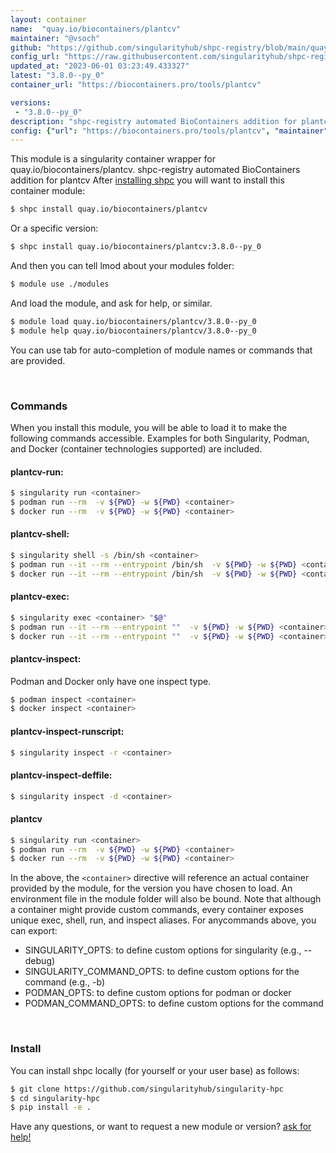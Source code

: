 ```yaml
---
layout: container
name:  "quay.io/biocontainers/plantcv"
maintainer: "@vsoch"
github: "https://github.com/singularityhub/shpc-registry/blob/main/quay.io/biocontainers/plantcv/container.yaml"
config_url: "https://raw.githubusercontent.com/singularityhub/shpc-registry/main/quay.io/biocontainers/plantcv/container.yaml"
updated_at: "2023-06-01 03:23:49.433327"
latest: "3.8.0--py_0"
container_url: "https://biocontainers.pro/tools/plantcv"

versions:
 - "3.8.0--py_0"
description: "shpc-registry automated BioContainers addition for plantcv"
config: {"url": "https://biocontainers.pro/tools/plantcv", "maintainer": "@vsoch", "description": "shpc-registry automated BioContainers addition for plantcv", "latest": {"3.8.0--py_0": "sha256:0bded2c50939b7c1aa20b6be37e0b671c4e54bed406d976f3668311eb970ae26"}, "tags": {"3.8.0--py_0": "sha256:0bded2c50939b7c1aa20b6be37e0b671c4e54bed406d976f3668311eb970ae26"}, "docker": "quay.io/biocontainers/plantcv"}
---
```


This module is a singularity container wrapper for quay.io/biocontainers/plantcv.
shpc-registry automated BioContainers addition for plantcv
After [installing shpc](#install) you will want to install this container module:


```bash
$ shpc install quay.io/biocontainers/plantcv
```

Or a specific version:

```bash
$ shpc install quay.io/biocontainers/plantcv:3.8.0--py_0
```

And then you can tell lmod about your modules folder:

```bash
$ module use ./modules
```

And load the module, and ask for help, or similar.

```bash
$ module load quay.io/biocontainers/plantcv/3.8.0--py_0
$ module help quay.io/biocontainers/plantcv/3.8.0--py_0
```

You can use tab for auto-completion of module names or commands that are provided.

<br>

### Commands

When you install this module, you will be able to load it to make the following commands accessible.
Examples for both Singularity, Podman, and Docker (container technologies supported) are included.

#### plantcv-run:

```bash
$ singularity run <container>
$ podman run --rm  -v ${PWD} -w ${PWD} <container>
$ docker run --rm  -v ${PWD} -w ${PWD} <container>
```

#### plantcv-shell:

```bash
$ singularity shell -s /bin/sh <container>
$ podman run --it --rm --entrypoint /bin/sh  -v ${PWD} -w ${PWD} <container>
$ docker run --it --rm --entrypoint /bin/sh  -v ${PWD} -w ${PWD} <container>
```

#### plantcv-exec:

```bash
$ singularity exec <container> "$@"
$ podman run --it --rm --entrypoint ""  -v ${PWD} -w ${PWD} <container> "$@"
$ docker run --it --rm --entrypoint ""  -v ${PWD} -w ${PWD} <container> "$@"
```

#### plantcv-inspect:

Podman and Docker only have one inspect type.

```bash
$ podman inspect <container>
$ docker inspect <container>
```

#### plantcv-inspect-runscript:

```bash
$ singularity inspect -r <container>
```

#### plantcv-inspect-deffile:

```bash
$ singularity inspect -d <container>
```



#### plantcv

```bash
$ singularity run <container>
$ podman run --rm  -v ${PWD} -w ${PWD} <container>
$ docker run --rm  -v ${PWD} -w ${PWD} <container>
```


In the above, the `<container>` directive will reference an actual container provided
by the module, for the version you have chosen to load. An environment file in the
module folder will also be bound. Note that although a container
might provide custom commands, every container exposes unique exec, shell, run, and
inspect aliases. For anycommands above, you can export:

 - SINGULARITY_OPTS: to define custom options for singularity (e.g., --debug)
 - SINGULARITY_COMMAND_OPTS: to define custom options for the command (e.g., -b)
 - PODMAN_OPTS: to define custom options for podman or docker
 - PODMAN_COMMAND_OPTS: to define custom options for the command

<br>

### Install

You can install shpc locally (for yourself or your user base) as follows:

```bash
$ git clone https://github.com/singularityhub/singularity-hpc
$ cd singularity-hpc
$ pip install -e .
```

Have any questions, or want to request a new module or version? [ask for help!](https://github.com/singularityhub/singularity-hpc/issues)